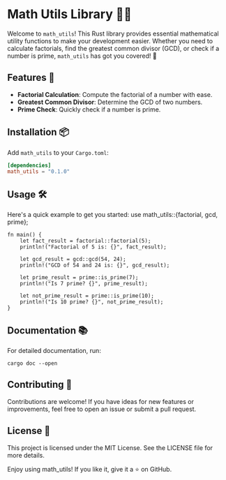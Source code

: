 # Math Utils Library 📐✨

Welcome to `math_utils`! This Rust library provides essential mathematical utility functions to make your development easier. Whether you need to calculate factorials, find the greatest common divisor (GCD), or check if a number is prime, `math_utils` has got you covered! 🚀

## Features 🌟

- **Factorial Calculation**: Compute the factorial of a number with ease. 
- **Greatest Common Divisor**: Determine the GCD of two numbers.
- **Prime Check**: Quickly check if a number is prime.

## Installation 📦

Add `math_utils` to your `Cargo.toml`:

```toml
[dependencies]
math_utils = "0.1.0"
```
## Usage 🛠️
Here's a quick example to get you started:
use math_utils::{factorial, gcd, prime};

```
fn main() {
    let fact_result = factorial::factorial(5);
    println!("Factorial of 5 is: {}", fact_result);

    let gcd_result = gcd::gcd(54, 24);
    println!("GCD of 54 and 24 is: {}", gcd_result);

    let prime_result = prime::is_prime(7);
    println!("Is 7 prime? {}", prime_result);
    
    let not_prime_result = prime::is_prime(10);
    println!("Is 10 prime? {}", not_prime_result);
}
```

## Documentation 📚
For detailed documentation, run:
```
cargo doc --open
```
## Contributing 🤝
Contributions are welcome! If you have ideas for new features or improvements, feel free to open an issue or submit a pull request.

## License 📜
This project is licensed under the MIT License. See the LICENSE file for more details.

Enjoy using math_utils! If you like it, give it a ⭐ on GitHub.
